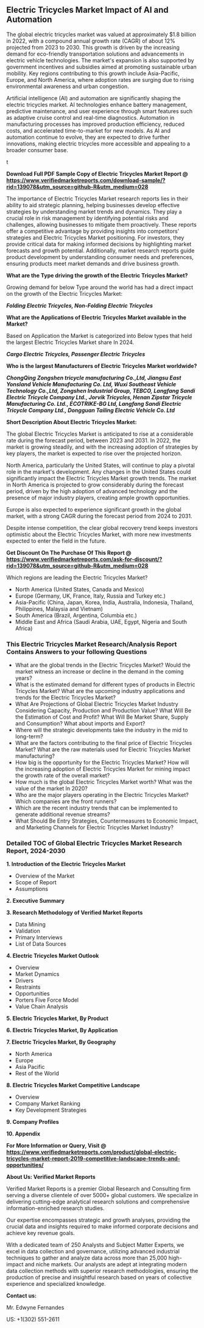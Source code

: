 <h2>Electric Tricycles Market Impact of AI and Automation</h2><p>The global electric tricycles market was valued at approximately $1.8 billion in 2022, with a compound annual growth rate (CAGR) of about 12% projected from 2023 to 2030. This growth is driven by the increasing demand for eco-friendly transportation solutions and advancements in electric vehicle technologies. The market's expansion is also supported by government incentives and subsidies aimed at promoting sustainable urban mobility. Key regions contributing to this growth include Asia-Pacific, Europe, and North America, where adoption rates are surging due to rising environmental awareness and urban congestion.</p><p>Artificial intelligence (AI) and automation are significantly shaping the electric tricycles market. AI technologies enhance battery management, predictive maintenance, and user experience through smart features such as adaptive cruise control and real-time diagnostics. Automation in manufacturing processes has improved production efficiency, reduced costs, and accelerated time-to-market for new models. As AI and automation continue to evolve, they are expected to drive further innovations, making electric tricycles more accessible and appealing to a broader consumer base.</p>t</p><p id="" class=""><strong>Download Full PDF Sample Copy of Electric Tricycles Market Report @ <a href="https://www.verifiedmarketreports.com/download-sample/?rid=139078&utm_source=github-R&utm_medium=028" target="_blank">https://www.verifiedmarketreports.com/download-sample/?rid=139078&utm_source=github-R&utm_medium=028</a></strong></p><p>The importance of&nbsp;Electric Tricycles Market research reports lies in their ability to aid strategic planning, helping businesses develop effective strategies by understanding market trends and dynamics. They play a crucial role in risk management by identifying potential risks and challenges, allowing businesses to mitigate them proactively. These reports offer a competitive advantage by providing insights into competitors' strategies and Electric Tricycles Market positioning. For investors, they provide critical data for making informed decisions by highlighting market forecasts and growth potential. Additionally, market research reports guide product development by understanding consumer needs and preferences, ensuring products meet market demands and drive business growth.</p><p><strong>What are the&nbsp;Type driving the growth of the Electric Tricycles Market?</strong></p><p id="" class="">Growing demand for below Type around the world has had a direct impact on the growth of the Electric Tricycles Market:</p><em><strong>Folding Electric Tricycles, Non-Folding Electric Tricycles</strong></em></p><strong>What are the&nbsp;Applications&nbsp;of Electric Tricycles Market available in the Market?</strong></p><p id="" class="">Based on Application the Market is categorized into Below types that held the largest Electric Tricycles Market share In 2024.</p><em><strong>Cargo Electric Tricycles, Passenger Electric Tricycles</strong></em></p><strong>Who is the largest Manufacturers of Electric Tricycles Market worldwide?</strong></p><p><em><strong>ChongQing Zongshen tricycle manufacturing Co.,Ltd, Jiangsu East Yonsland Vehicle Manufacturing Co. Ltd, Wuxi Southeast Vehicle Technology Co.,Ltd, Zongshen Industrial Group, TEBCO, Langfang Sandi Electric Tricycle Company Ltd., Jorvik Tricycles, Henan Zipstar Tricycle Manufacturing Co. Ltd., ECOTRIKE-BG Ltd, Langfang Sandi Electric Tricycle Company Ltd., Dongguan Tailing Electric Vehicle Co. Ltd</strong></em></p><p id="" class=""><strong>Short Description About Electric Tricycles Market:</strong></p><p>The global Electric Tricycles Market is anticipated to rise at a considerable rate during the forecast period, between 2023 and 2031. In 2022, the market is growing steadily, and with the increasing adoption of strategies by key players, the market is expected to rise over the projected horizon.</p><p>North America, particularly the United States, will continue to play a pivotal role in the market's development. Any changes in the United States could significantly impact the Electric Tricycles Market growth trends. The market in North America is projected to grow considerably during the forecast period, driven by the high adoption of advanced technology and the presence of major industry players, creating ample growth opportunities.</p><p>Europe is also expected to experience significant growth in the global market, with a strong CAGR during the forecast period from 2024 to 2031.</p><p>Despite intense competition, the clear global recovery trend keeps investors optimistic about the Electric Tricycles Market, with more new investments expected to enter the field in the future.</p><p id="" class=""><strong>Get Discount On The Purchase Of This Report @ <a href="https://www.verifiedmarketreports.com/ask-for-discount/?rid=139078&utm_source=github-R&utm_medium=028" target="_blank">https://www.verifiedmarketreports.com/ask-for-discount/?rid=139078&utm_source=github-R&utm_medium=028</a></strong></p>Which regions are leading the Electric Tricycles Market?</p><ul><li>North America (United States, Canada and Mexico)</li><li>Europe (Germany, UK, France, Italy, Russia and Turkey etc.)</li><li>Asia-Pacific (China, Japan, Korea, India, Australia, Indonesia, Thailand, Philippines, Malaysia and Vietnam)</li><li>South America (Brazil, Argentina, Columbia etc.)</li><li>Middle East and Africa (Saudi Arabia, UAE, Egypt, Nigeria and South Africa)</li></ul><h3 id="" class="">This Electric Tricycles Market Research/Analysis Report Contains Answers to your following Questions</h3><ul><li>What are the global trends in the Electric Tricycles Market? Would the market witness an increase or decline in the demand in the coming years?</li><li>What is the estimated demand for different types of products in Electric Tricycles Market? What are the upcoming industry applications and trends for the Electric Tricycles Market?</li><li>What Are Projections of Global Electric Tricycles Market Industry Considering Capacity, Production and Production Value? What Will Be the Estimation of Cost and Profit? What Will Be Market Share, Supply and Consumption? What about imports and Export?</li><li>Where will the strategic developments take the industry in the mid to long-term?</li><li>What are the factors contributing to the final price of Electric Tricycles Market? What are the raw materials used for Electric Tricycles Market manufacturing?</li><li>How big is the opportunity for the Electric Tricycles Market? How will the increasing adoption of Electric Tricycles Market for mining impact the growth rate of the overall market?</li><li>How much is the global Electric Tricycles Market worth? What was the value of the market In 2020?</li><li>Who are the major players operating in the Electric Tricycles Market? Which companies are the front runners?</li><li>Which are the recent industry trends that can be implemented to generate additional revenue streams?</li><li>What Should Be Entry Strategies, Countermeasures to Economic Impact, and Marketing Channels for Electric Tricycles Market Industry?</li></ul><h3 id="" class="">Detailed TOC of Global Electric Tricycles Market Research Report, 2024-2030</h3><p id="" class=""><strong>1. Introduction of the Electric Tricycles Market</strong></p><ul><li>Overview of the Market</li><li>Scope of Report</li><li>Assumptions</li></ul><p id="" class=""><strong>2. Executive Summary</strong></p><p id="" class=""><strong>3. Research Methodology of Verified Market Reports</strong></p><ul><li>Data Mining</li><li>Validation</li><li>Primary Interviews</li><li>List of Data Sources</li></ul><p id="" class=""><strong>4. Electric Tricycles Market Outlook</strong></p><ul><li>Overview</li><li>Market Dynamics</li><li>Drivers</li><li>Restraints</li><li>Opportunities</li><li>Porters Five Force Model</li><li>Value Chain Analysis</li></ul><p id="" class=""><strong>5. Electric Tricycles Market, By Product</strong></p><p id="" class=""><strong>6. Electric Tricycles Market, By Application</strong></p><p id="" class=""><strong>7. Electric Tricycles Market, By Geography</strong></p><ul><li>North America</li><li>Europe</li><li>Asia Pacific</li><li>Rest of the World</li></ul><p id="" class=""><strong>8. Electric Tricycles Market Competitive Landscape</strong></p><ul><li>Overview</li><li>Company Market Ranking</li><li>Key Development Strategies</li></ul><p id="" class=""><strong>9. Company Profiles</strong></p><p id="" class=""><strong>10. Appendix</strong></p><p id="" class=""><strong>For More Information or Query, Visit @ <a href="https://www.verifiedmarketreports.com/product/global-electric-tricycles-market-report-2019-competitive-landscape-trends-and-opportunities/" target="_blank">https://www.verifiedmarketreports.com/product/global-electric-tricycles-market-report-2019-competitive-landscape-trends-and-opportunities/</a></strong></p><p id="" class=""><strong>About Us: Verified Market Reports</strong></p><p id="" class="">Verified Market Reports is a premier Global Research and Consulting firm serving a diverse clientele of over 5000+ global customers. We specialize in delivering cutting-edge analytical research solutions and comprehensive information-enriched research studies.</p><p id="" class="">Our expertise encompasses strategic and growth analyses, providing the crucial data and insights required to make informed corporate decisions and achieve key revenue goals.</p><p id="" class="">With a dedicated team of 250 Analysts and Subject Matter Experts, we excel in data collection and governance, utilizing advanced industrial techniques to gather and analyze data across more than 25,000 high-impact and niche markets. Our analysts are adept at integrating modern data collection methods with superior research methodologies, ensuring the production of precise and insightful research based on years of collective experience and specialized knowledge.</p><p id="" class=""><strong>Contact us:</strong></p><p id="" class="">Mr. Edwyne Fernandes</p><p id="" class="">US: +1(302) 551-2611</p>